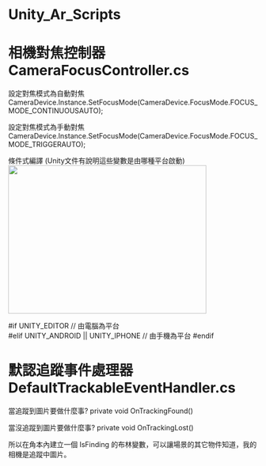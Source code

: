 # Unity_Ar_Scripts

相機對焦控制器 CameraFocusController.cs
=================
設定對焦模式為自動對焦
CameraDevice.Instance.SetFocusMode(CameraDevice.FocusMode.FOCUS_MODE_CONTINUOUSAUTO);

設定對焦模式為手動對焦
CameraDevice.Instance.SetFocusMode(CameraDevice.FocusMode.FOCUS_MODE_TRIGGERAUTO);

條件式編譯 (Unity文件有說明這些變數是由哪種平台啟動)
<img src="https://docs.unity3d.com/Manual/PlatformDependentCompilation.html" height="300" width="400">

#if UNITY_EDITOR  // 由電腦為平台  	
#elif UNITY_ANDROID || UNITY_IPHONE // 由手機為平台
#endif



默認追蹤事件處理器 DefaultTrackableEventHandler.cs
=================
當追蹤到圖片要做什麼事?
private void OnTrackingFound()

當沒追蹤到圖片要做什麼事?
private void OnTrackingLost()

所以在角本內建立一個 IsFinding 的布林變數，可以讓場景的其它物件知道，我的相機是追蹤中圖片。

